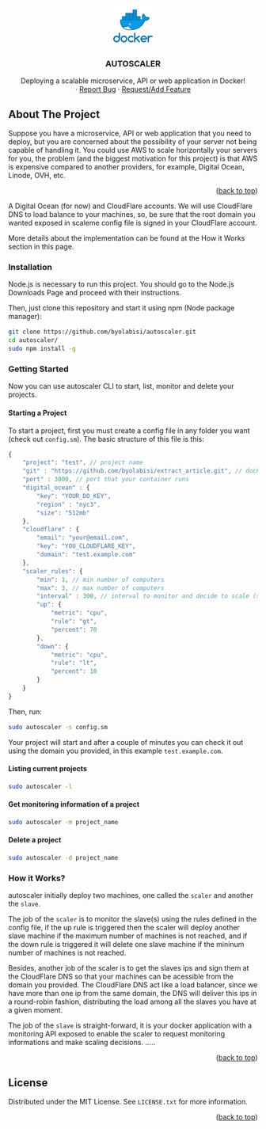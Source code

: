 <div id="top"></div>
<!--


<!-- PROJECT LOGO -->
<br />
<div align="center">
    <img src="https://raw.githubusercontent.com/github/explore/80688e429a7d4ef2fca1e82350fe8e3517d3494d/topics/docker/docker.png" alt="Logo" width="80" height="80">
  </a>

  <h3 align="center">AUTOSCALER</h3>

  <p align="center">
    Deploying a scalable microservice, API or web application in Docker!
    <br />
    ·
    <a href="https://github.com/byolabisi/autoscaler/issues">Report Bug</a>
    ·
    <a href="https://github.com/byolabisi/autoscaler/issues">Request/Add Feature</a>
  </p>
</div>


<!-- ABOUT THE PROJECT -->
## About The Project


Suppose you have a microservice, API or web application that you need to deploy, but you are concerned about the possibility of your server not being capable of handling it. You could use AWS to scale horizontally your servers for you, the problem (and the biggest motivation for this project) is that AWS is expensive compared to another providers, for example, Digital Ocean, Linode, OVH, etc.


<p align="right">(<a href="#top">back to top</a>)</p>


A Digital Ocean (for now) and CloudFlare accounts. We will use CloudFlare DNS to load balance to your machines, so, be sure that the root domain you wanted exposed in scaleme config file is signed in your CloudFlare account.

More details about the implementation can be found at the How it Works section in this page.


### Installation

Node.js is necessary to run this project. You should go to the Node.js Downloads Page and proceed with their instructions.

Then, just clone this repository and start it using npm (Node package manager):

```sh
git clone https://github.com/byolabisi/autoscaler.git
cd autoscaler/
sudo npm install -g
```
### Getting Started

Now you can use autoscaler CLI to start, list, monitor and delete your projects.

#### Starting a Project

To start a project, first you must create a config file in any folder you want (check out ```config.sm```). The basic structure of this file is this:

```javascript
{
	"project": "test", // project name
	"git" : "https://github.com/byolabisi/extract_article.git", // docker container app
	"port" : 3000, // port that your container runs
	"digital_ocean" : {
		"key": "YOUR_DO_KEY",
		"region" : "nyc3",
		"size": "512mb"
	},
	"cloudflare" : {
		"email": "your@email.com",
		"key": "YOU_CLOUDFLARE_KEY",
		"domain": "test.example.com"
	},
	"scaler_rules": {
		"min": 1, // min number of computers
		"max": 3, // max number of computers
		"interval" : 300, // interval to monitor and decide to scale (seconds)
		"up": {
			"metric": "cpu",
			"rule": "gt",
			"percent": 70
		},
		"down": {
			"metric": "cpu",
			"rule": "lt",
			"percent": 10
		}
	}
}
```


Then, run:

```sh
sudo autoscaler -s config.sm
```

Your project will start and after a couple of minutes you can check it out using the domain you provided, in this example ```test.example.com```.

#### Listing current projects

```sh
sudo autoscaler -l
```

#### Get monitoring information of a project

```sh
sudo autoscaler -m project_name
```

#### Delete a project

```sh
sudo autoscaler -d project_name
```

### How it Works?

autoscaler initially deploy two machines, one called the ```scaler``` and another the ```slave```.

The job of the ```scaler``` is to monitor the slave(s) using the rules defined in the config file, if the up rule is triggered then the scaler will deploy another slave machine if the maximum number of machines is not reached, and if the down rule is triggered it will delete one slave machine if the mininum number of machines is not reached.

Besides, another job of the scaler is to get the slaves ips and sign them at the CloudFlare DNS so that your machines can be acessible from the domain you provided. The CloudFlare DNS act like a load balancer, since we have more than one ip from the same domain, the DNS will deliver this ips in a round-robin fashion, distributing the load among all the slaves you have at a given moment.

The job of the ```slave``` is straight-forward, it is your docker application with a monitoring API exposed to enable the scaler to request monitoring informations and make scaling decisions.
.....

<p align="right">(<a href="#top">back to top</a>)</p>



<!-- LICENSE -->
## License

Distributed under the MIT License. See `LICENSE.txt` for more information.

<p align="right">(<a href="#top">back to top</a>)</p>

